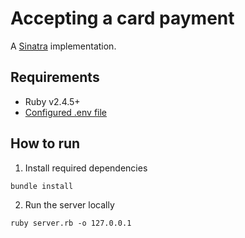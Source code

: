 # Accepting a card payment

A [Sinatra](http://sinatrarb.com/) implementation.

## Requirements

- Ruby v2.4.5+
- [Configured .env file](../../../README.md#configure-env-file)

## How to run

1. Install required dependencies

```
bundle install
```

2. Run the server locally

```
ruby server.rb -o 127.0.0.1
```
